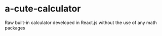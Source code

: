 # a-cute-calculator
Raw built-in calculator developed in React.js without the use of any math packages

